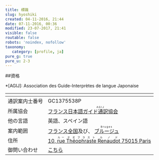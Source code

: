 ```yaml
---
title: 標識
slug: hyoshiki
created: 04-11-2016, 21:44
date: 07-11-2016, 00:36
modified: 23-07-2017, 21:41
visible: false
routable: false
robots: 'noindex, nofollow'
taxonomy:
   category: [profile, ja]
pure_g: true
pure_u: 2-3
---
```

##資格

*[AGIJ]: Association des Guide-Interprètes de langue Japonaise

| <span hidden>hidden</span> | <span hidden>hidden</span> |
| -------------------------- | -------------------------- |
| 通訳<wbr>案内士<wbr>番号 | GC1375538P |
| 所属<wbr>協会 | [フランス<wbr>日本語<wbr><ruby><rb lang="ja">ガイド<wbr>通訳協会</rb><rt lang="fr" style="letter-spacing: 0.12rem;">AGIJ</rt></ruby><wbr>][1] |
| 他<wbr>の<wbr>言語 | 英語<wbr>、<wbr>スペイン語 |
| 案内<wbr>範囲 | [フランス<wbr>全国][2]及び、 <ruby><rb lang="ja">[ブルージュ][3]</rb><rt lang="fr" style="letter-spacing: 0.12rem;">Bruges</rt></ruby> |
| 住所 | [10, <ruby><rb lang="fr">rue</rb><rt lang="ja" style="letter-spacing: 0.04rem;">ルー</rt></ruby> <ruby><rb lang="fr">Théophraste</rb><rt lang="ja" style="letter-spacing: 0.04rem;">テオフラスト</rt></ruby> <ruby><rb lang="fr">Renaudot</rb><rt lang="ja" style="letter-spacing: 0.04rem;">ルノド</rt></ruby> 75015 Paris][4] |
| 御<wbr>問い<wbr>合わせ | [こちら][5] |

[1]: http://www.agij-paris.com/ "http://www.agij-paris.com/"
[2]: https://www.google.co.jp/maps/place/%E3%83%95%E3%83%A9%E3%83%B3%E3%82%B9/@45.8629839,-6.7669772,5z/data=!3m1!4b1!4m5!3m4!1s0xd54a02933785731:0x6bfd3f96c747d9f7!8m2!3d46.227638!4d2.213749 "https://www.google.co.jp/maps/place/%E3%83%95%E3%83%A9%E3%83%B3%E3%82%B9/@45.8629839,-6.7669772,5z/data=!3m1!4b1!4m5!3m4!1s0xd54a02933785731:0x6bfd3f96c747d9f7!8m2!3d46.227638!4d2.213749"
[3]: https://www.google.co.jp/maps/place/%E3%83%99%E3%83%AB%E3%82%AE%E3%83%BC+%E3%83%96%E3%83%AB%E3%83%BC%E3%82%B8%E3%83%A5/@51.2605832,3.0820626,11z/data=!3m1!4b1!4m5!3m4!1s0x47c350d0c11e420d:0x1aa2f35ac8834df7!8m2!3d51.209348!4d3.2246995 "https://www.google.co.jp/maps/place/ベルギー+ブルージュ/"
[4]: #map "#map"
[5]: http://www.francois-vidit.com/ja#御問い合わせ "https://www.francois-vidit.com/ja#御問い合わせ"